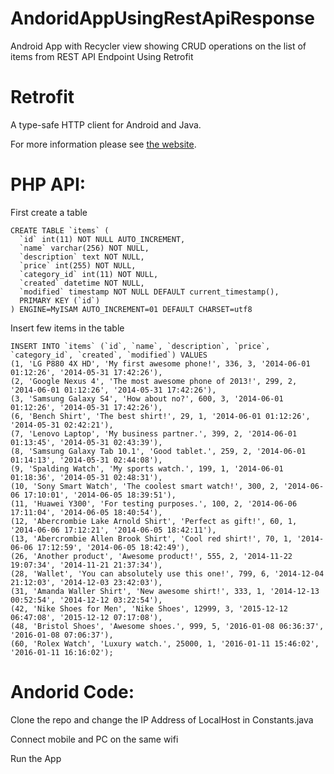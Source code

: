 # AndoridAppUsingRestApiResponse
Android App with Recycler view showing CRUD operations on the list of items from REST API Endpoint Using Retrofit

Retrofit
========

A type-safe HTTP client for Android and Java.

For more information please see [the website][1].


PHP API:
=======

  First create a table

    CREATE TABLE `items` (
      `id` int(11) NOT NULL AUTO_INCREMENT,
      `name` varchar(256) NOT NULL,
      `description` text NOT NULL,
      `price` int(255) NOT NULL,
      `category_id` int(11) NOT NULL,
      `created` datetime NOT NULL,
      `modified` timestamp NOT NULL DEFAULT current_timestamp(),
      PRIMARY KEY (`id`)
    ) ENGINE=MyISAM AUTO_INCREMENT=01 DEFAULT CHARSET=utf8

Insert few items in the table

    INSERT INTO `items` (`id`, `name`, `description`, `price`, `category_id`, `created`, `modified`) VALUES
    (1, 'LG P880 4X HD', 'My first awesome phone!', 336, 3, '2014-06-01 01:12:26', '2014-05-31 17:42:26'),
    (2, 'Google Nexus 4', 'The most awesome phone of 2013!', 299, 2, '2014-06-01 01:12:26', '2014-05-31 17:42:26'),
    (3, 'Samsung Galaxy S4', 'How about no?', 600, 3, '2014-06-01 01:12:26', '2014-05-31 17:42:26'),
    (6, 'Bench Shirt', 'The best shirt!', 29, 1, '2014-06-01 01:12:26', '2014-05-31 02:42:21'),
    (7, 'Lenovo Laptop', 'My business partner.', 399, 2, '2014-06-01 01:13:45', '2014-05-31 02:43:39'),
    (8, 'Samsung Galaxy Tab 10.1', 'Good tablet.', 259, 2, '2014-06-01 01:14:13', '2014-05-31 02:44:08'),
    (9, 'Spalding Watch', 'My sports watch.', 199, 1, '2014-06-01 01:18:36', '2014-05-31 02:48:31'),
    (10, 'Sony Smart Watch', 'The coolest smart watch!', 300, 2, '2014-06-06 17:10:01', '2014-06-05 18:39:51'),
    (11, 'Huawei Y300', 'For testing purposes.', 100, 2, '2014-06-06 17:11:04', '2014-06-05 18:40:54'),
    (12, 'Abercrombie Lake Arnold Shirt', 'Perfect as gift!', 60, 1, '2014-06-06 17:12:21', '2014-06-05 18:42:11'),
    (13, 'Abercrombie Allen Brook Shirt', 'Cool red shirt!', 70, 1, '2014-06-06 17:12:59', '2014-06-05 18:42:49'),
    (26, 'Another product', 'Awesome product!', 555, 2, '2014-11-22 19:07:34', '2014-11-21 21:37:34'),
    (28, 'Wallet', 'You can absolutely use this one!', 799, 6, '2014-12-04 21:12:03', '2014-12-03 23:42:03'),
    (31, 'Amanda Waller Shirt', 'New awesome shirt!', 333, 1, '2014-12-13 00:52:54', '2014-12-12 03:22:54'),
    (42, 'Nike Shoes for Men', 'Nike Shoes', 12999, 3, '2015-12-12 06:47:08', '2015-12-12 07:17:08'),
    (48, 'Bristol Shoes', 'Awesome shoes.', 999, 5, '2016-01-08 06:36:37', '2016-01-08 07:06:37'),
    (60, 'Rolex Watch', 'Luxury watch.', 25000, 1, '2016-01-11 15:46:02', '2016-01-11 16:16:02');


Andorid Code:
=============

Clone the repo and change the IP Address of LocalHost in Constants.java

Connect mobile and PC on the same wifi

Run the App




 [1]: https://square.github.io/retrofit/
